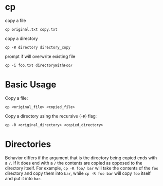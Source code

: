 # cp

copy a file

    cp original.txt copy.txt

copy a directory

    cp -R directory directory_copy

prompt if will overwrite existing file

    cp -i foo.txt directoryWithFoo/


# Basic Usage

Copy a file:

    cp <original_file> <copied_file>

Copy a directory using the recursive (`-R`) flag:

    cp -R <original_directory> <copied_directory>


# Directories

Behavior differs if the argument that is the directory being copied ends with a
`/`. If it does end with a `/` the contents are copied as opposed to the
directory itself. For example, `cp -R foo/ bar` will take the contents of the
`foo` directory and copy them into `bar`, while `cp -R foo bar` will copy `foo`
itself and put it into `bar`.

